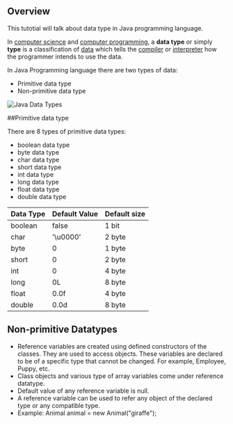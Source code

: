 

## Overview

This tutotial will talk about data type in Java programming language.

In [computer science](https://en.wikipedia.org/wiki/Computer_science) and [computer programming](https://en.wikipedia.org/wiki/Computer_programming), a **data type** or simply **type** is a classification of [data](https://en.wikipedia.org/wiki/Data) which tells the [compiler](https://en.wikipedia.org/wiki/Compiler) or [interpreter](https://en.wikipedia.org/wiki/Interpreter_(computing)) how the programmer intends to use the data.

In Java Programming language there are two types of data:

* Primitive data type
* Non-primitive data type

![Java Data Types](https://www.javatpoint.com/images/java-data-types.png)



##Primitive data type

There are 8 types of primitive data types:

- boolean data type
- byte data type
- char data type
- short data type
- int data type
- long data type
- float data type
- double data type



| **Data Type** | **Default Value** | **Default size** |
| ------------- | ----------------- | ---------------- |
| boolean       | false             | 1 bit            |
| char          | '\u0000'          | 2 byte           |
| byte          | 0                 | 1 byte           |
| short         | 0                 | 2 byte           |
| int           | 0                 | 4 byte           |
| long          | 0L                | 8 byte           |
| float         | 0.0f              | 4 byte           |
| double        | 0.0d              | 8 byte           |

## Non-primitive Datatypes

- Reference variables are created using defined constructors of the classes. They are used to access objects. These variables are declared to be of a specific type that cannot be changed. For example, Employee, Puppy, etc.
- Class objects and various type of array variables come under reference datatype.
- Default value of any reference variable is null.
- A reference variable can be used to refer any object of the declared type or any compatible type.
- Example: Animal animal = new Animal("giraffe");
